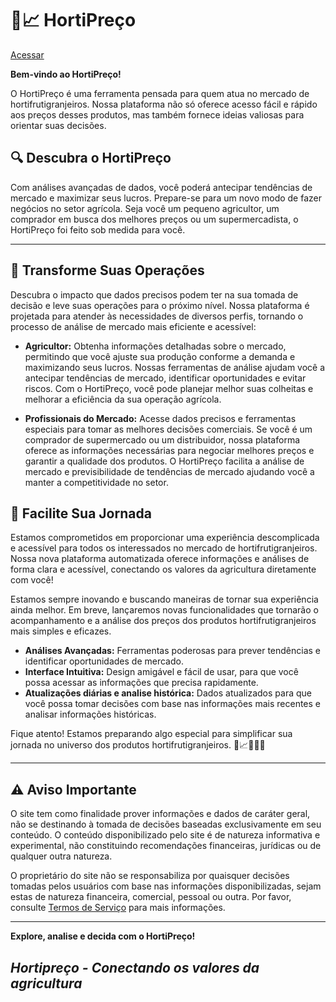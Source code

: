 # 🌱📈 HortiPreço

[Acessar](http://www.hortipreco.com.br/)

**Bem-vindo ao HortiPreço!** 


O HortiPreço é uma ferramenta pensada para quem atua no mercado de hortifrutigranjeiros. Nossa plataforma não só oferece acesso fácil e rápido aos preços desses produtos, mas também fornece ideias valiosas para orientar suas decisões.

## 🔍 Descubra o HortiPreço

Com análises avançadas de dados, você poderá antecipar tendências de mercado e maximizar seus lucros. Prepare-se para um novo modo de fazer negócios no setor agrícola. Seja você um pequeno agricultor, um comprador em busca dos melhores preços ou um supermercadista, o HortiPreço foi feito sob medida para você.

---

## 🌟 Transforme Suas Operações

Descubra o impacto que dados precisos podem ter na sua tomada de decisão e leve suas operações para o próximo nível. Nossa plataforma é projetada para atender às necessidades de diversos perfis, tornando o processo de análise de mercado mais eficiente e acessível:

- **Agricultor:** Obtenha informações detalhadas sobre o mercado, permitindo que você ajuste sua produção conforme a demanda e maximizando seus lucros. Nossas ferramentas de análise ajudam você a antecipar tendências de mercado, identificar oportunidades e evitar riscos. Com o HortiPreço, você pode planejar melhor suas colheitas e melhorar a eficiência da sua operação agrícola.

- **Profissionais do Mercado:** Acesse dados precisos e ferramentas especiais para tomar as melhores decisões comerciais. Se você é um comprador de supermercado ou um distribuidor, nossa plataforma oferece as informações necessárias para negociar melhores preços e garantir a qualidade dos produtos. O HortiPreço facilita a análise de mercado e previsibilidade de tendências de mercado ajudando você a manter a competitividade no setor.

## 🚀 Facilite Sua Jornada

Estamos comprometidos em proporcionar uma experiência descomplicada e acessível para todos os interessados no mercado de hortifrutigranjeiros. Nossa nova plataforma automatizada oferece informações e análises de forma clara e acessível, conectando os valores da agricultura diretamente com você!

Estamos sempre inovando e buscando maneiras de tornar sua experiência ainda melhor. Em breve, lançaremos novas funcionalidades que tornarão o acompanhamento e a análise dos preços dos produtos hortifrutigranjeiros mais simples e eficazes.

- **Análises Avançadas:** Ferramentas poderosas para prever tendências e identificar oportunidades de mercado.
- **Interface Intuitiva:** Design amigável e fácil de usar, para que você possa acessar as informações que precisa rapidamente.
- **Atualizações diárias e analise histórica:** Dados atualizados para que você possa tomar decisões com base nas informações mais recentes e analisar informações históricas.

Fique atento! Estamos preparando algo especial para simplificar sua jornada no universo dos produtos hortifrutigranjeiros. 🌱📈🚚🍎🍇

---

## ⚠️ Aviso Importante

O site tem como finalidade prover informações e dados de caráter geral, não se destinando à tomada de decisões baseadas exclusivamente em seu conteúdo. O conteúdo disponibilizado pelo site é de natureza informativa e experimental, não constituindo recomendações financeiras, jurídicas ou de qualquer outra natureza.

O proprietário do site não se responsabiliza por quaisquer decisões tomadas pelos usuários com base nas informações disponibilizadas, sejam estas de natureza financeira, comercial, pessoal ou outra. Por favor, consulte [Termos de Serviço](http://www.hortipreco.com.br/termodeservico) para mais informações.

---

**Explore, analise e decida com o HortiPreço!** 

## *Hortipreço - Conectando os valores da agricultura*
